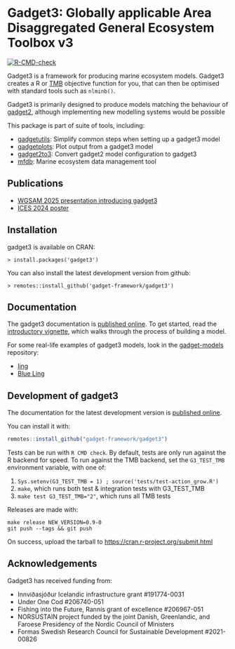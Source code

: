# Gadget3: Globally applicable Area Disaggregated General Ecosystem Toolbox v3

[![R-CMD-check](https://github.com/gadget-framework/gadget3/workflows/R-CMD-check/badge.svg)](https://github.com/gadget-framework/gadget3/actions)

Gadget3 is a framework for producing marine ecosystem models. Gadget3 creates a
R or [TMB](http://kaskr.github.io/adcomp/_book/Introduction.html) objective
function for you, that can then be optimised with standard tools such as
``nlminb()``.

Gadget3 is primarily designed to produce models matching the behaviour of
[gadget2](https://gadget-framework.github.io/gadget2/), although implementing new modelling
systems would be possible

This package is part of suite of tools, including:

* [gadgetutils](https://github.com/gadget-framework/gadgetutils): Simplify common steps when setting up a gadget3 model
* [gadgetplots](https://github.com/gadget-framework/gadgetplots): Plot output from a gadget3 model
* [gadget2to3](https://github.com/gadget-framework/gadget2to3): Convert gadget2 model configuration to gadget3
* [mfdb](https://github.com/gadget-framework/mfdb): Marine ecosystem data management tool

## Publications

* [WGSAM 2025 presentation introducing gadget3](https://presentations.shuttlethread.com/2025-10-09-gadget3-mice)
* [ICES 2024 poster](https://gadget-framework.github.io/publications/2024-09-ices-asc-gadget3-evolution-of-gadget-modelling-framework.pdf)

## Installation

gadget3 is available on CRAN:

    > install.packages('gadget3')

You can also install the latest development version from github:

    > remotes::install_github('gadget-framework/gadget3')

## Documentation

The gadget3 documentation is [published online](https://gadget-framework.github.io/gadget3/).
To get started, read the [introductory vignette](https://gadget-framework.github.io/gadget3/articles/introduction-single-stock.html),
which walks through the process of building a model.

For some real-life examples of gadget3 models,
look in the [gadget-models](https://github.com/gadget-framework/gadget-models/) repository:

* [ling](https://github.com/gadget-framework/gadget-models/tree/master/06-ling/gadget3/00-setup)
* [Blue Ling](https://github.com/gadget-framework/gadget-models/tree/master/07-bling/gadget3/00-setup)

## Development of gadget3

The documentation for the latest development version is [published online](https://gadget-framework.github.io/gadget3/master/).

You can install it with:

```r
remotes::install_github("gadget-framework/gadget3")
```

Tests can be run with ``R CMD check``.
By default, tests are only run against the R backend for speed.
To run against the TMB backend, set the ``G3_TEST_TMB`` environment variable, with one of:

1. ``Sys.setenv(G3_TEST_TMB = 1) ; source('tests/test-action_grow.R')``
2. ``make``, which runs both test & integration tests with G3_TEST_TMB
3. ``make test G3_TEST_TMB="2"``, which runs all TMB tests

Releases are made with:

    make release NEW_VERSION=0.9-0
    git push --tags && git push

On success, upload the tarball to https://cran.r-project.org/submit.html

## Acknowledgements

Gadget3 has received funding from:

* Innviðasjóður Icelandic infrastructure grant #191774-0031
* Under One Cod #206740-051
* Fishing into the Future, Rannís grant of excellence #206967-051
* NORSUSTAIN project funded by the joint Danish, Greenlandic, and Faroese Presidency of the Nordic Council of Ministers
* Formas Swedish Research Council for Sustainable Development #2021-00826

